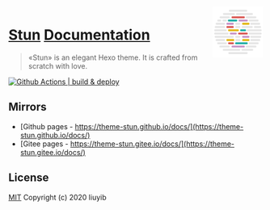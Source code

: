 <a title="Stun website" href="https://theme-stun.github.io/">
  <img src="https://raw.githubusercontent.com/liuyib/hexo-theme-stun/master/source/images/icons/stun-logo.svg" alt="Stun logo" align="right" width="100" height="100">
</a>

# [Stun](https://theme-stun.github.io/) [Documentation](https://theme-stun.github.io/docs/)

> «Stun» is an elegant Hexo theme. It is crafted from scratch with love.

<a href="https://github.com/theme-stun/docs/actions" target="_blank" rel="noopener noreferrer">
  <img src="https://github.com/theme-stun/docs/workflows/deploy/badge.svg" alt="Github Actions | build & deploy">
</a>

## Mirrors

- [Github pages - https://theme-stun.github.io/docs/](https://theme-stun.github.io/docs/)
- [Gitee pages - https://theme-stun.gitee.io/docs/](https://theme-stun.gitee.io/docs/)

## License

[MIT](https://github.com/theme-stun/docs/blob/master/LICENSE) Copyright (c) 2020 liuyib
